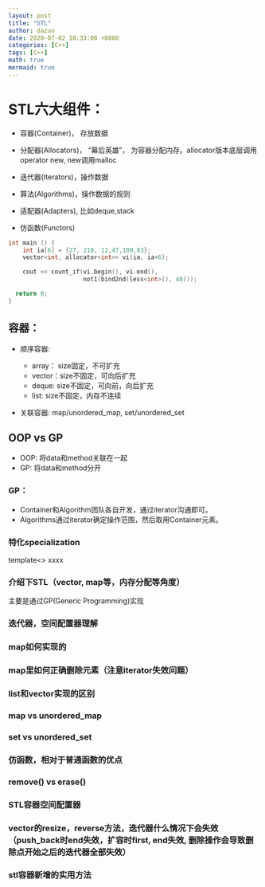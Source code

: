 ```yaml
---
layout: post
title: "STL"
author: dazuo
date: 2020-07-02 10:33:00 +0800
categories: [C++]
tags: [C++]
math: true
mermaid: true
---
```


# STL六大组件：
- 容器(Container)， 存放数据
- 分配器(Allocators)， “幕后英雄”， 为容器分配内存。allocator版本底层调用operator new, new调用malloc

- 迭代器(Iterators)，操作数据
- 算法(Algorithms)，操作数据的规则
- 适配器(Adapters), 比如deque,stack
- 仿函数(Functors)

```cpp
int main () {
    int ia[6] = {27, 210, 12,47,109,83};
    vector<int, allocator<int>> vi(ia, ia+6);

    cout << count_if(vi.begin(), vi.end(), 
                     not1(bind2nd(less<int>(), 40)));

  return 0;
}
```


## 容器：
- 顺序容器: 
  - array： size固定，不可扩充
  - vector：size不固定，可向后扩充
  - deque: size不固定，可向前，向后扩充
  - list: size不固定，内存不连续

- 关联容器: map/unordered_map, set/unordered_set


## OOP vs GP
- OOP: 将data和method关联在一起 
- GP: 将data和method分开

### GP：
- Container和Algorithm团队各自开发，通过iterator沟通即可。
- Algorithms通过iterator确定操作范围，然后取用Container元素。


### 特化specialization
template<> xxxx

### 介绍下STL（vector, map等，内存分配等角度）
主要是通过GP(Generic Programming)实现

### 迭代器，空间配置器理解

### map如何实现的

### map里如何正确删除元素（注意iterator失效问题）

### list和vector实现的区别

### map vs unordered_map

### set vs unordered_set

### 仿函数，相对于普通函数的优点

### remove() vs erase()

### STL容器空间配置器

### vector的resize，reverse方法，迭代器什么情况下会失效（push_back时end失效，扩容时first, end失效, 删除操作会导致删除点开始之后的迭代器全部失效）

### stl容器新增的实用方法